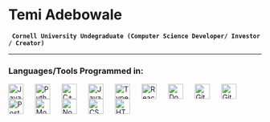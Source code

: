 # Temi Adebowale

**` Cornell University Undegraduate (Computer Science Developer/ Investor / Creator)`**

---

### Languages/Tools Programmed in: 


<img align="left" alt="Java" width="30px" style="padding-right:20px;" src="https://www.svgrepo.com/show/184143/java.svg"/>
<img align="left" alt="Python" width="30px" style="padding-right:20px;" src="https://upload.wikimedia.org/wikipedia/commons/thumb/c/c3/Python-logo-notext.svg/1869px-Python-logo-notext.svg.png" />
<img align="left" alt="C++" width="30px" style="padding-right:20px;" src="https://upload.wikimedia.org/wikipedia/commons/thumb/1/18/ISO_C%2B%2B_Logo.svg/1822px-ISO_C%2B%2B_Logo.svg.png" />
<img align="left" alt="JavaScript" width="30px" style="padding-right:20px;" src="https://upload.wikimedia.org/wikipedia/commons/thumb/9/99/Unofficial_JavaScript_logo_2.svg/2048px-Unofficial_JavaScript_logo_2.svg.png" />
<img align="left" alt="TypeScript" width="30px" style="padding-right:20px;" src="https://upload.wikimedia.org/wikipedia/commons/thumb/4/4c/Typescript_logo_2020.svg/2048px-Typescript_logo_2020.svg.png" />
<img align="left" alt="React" width="30px" style="padding-right:20px;" src="https://encrypted-tbn0.gstatic.com/images?q=tbn:ANd9GcSlGmKtrnxElpqw3AExKXPWWBulcwjlvDJa1Q&s" />
<img align="left" alt="Docker" width="30px" style="padding-right:20px;" src="https://cdn4.iconfinder.com/data/icons/logos-and-brands/512/97_Docker_logo_logos-512.png" />
<img align="left" alt="Git" width="30px" style="padding-right:20px;" src="https://upload.wikimedia.org/wikipedia/commons/thumb/3/3f/Git_icon.svg/2048px-Git_icon.svg.png" />
<img align="left" alt="Git" width="30px" style="padding-right:20px;" src="https://cdn.worldvectorlogo.com/logos/flutter-logo.svg" />
<img align="left" alt="PostgreSQL" width="30px" style="padding-right:20px;" src="https://upload.wikimedia.org/wikipedia/commons/2/29/Postgresql_elephant.svg" />
<img align="left" alt="MongoDB" width="30px" style="padding-right:20px;" src="https://static-00.iconduck.com/assets.00/mongodb-original-icon-921x2048-hvrb89lu.png" />
<img align="left" alt="NodeJS" width="30px" style="padding-right:20px;" src="https://nodejs.org/static/logos/nodejsLight.svg" />
<img align="left" alt="CSS" width="30px" style="padding-right:20px;" src="https://upload.wikimedia.org/wikipedia/commons/thumb/6/62/CSS3_logo.svg/240px-CSS3_logo.svg.png" />
<img align="left" alt="HTML" width="30px" style="padding-right:20px;" src="https://cdn.worldvectorlogo.com/logos/html-1.svg" />

